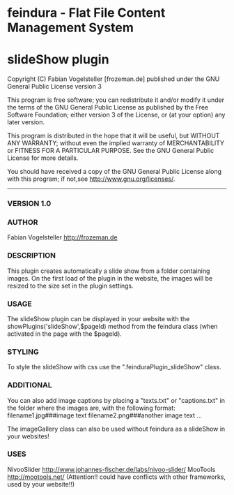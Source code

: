 feindura - Flat File Content Management System
==============================================
slideShow plugin
==============================================
Copyright (C) Fabian Vogelsteller [frozeman.de]
published under the GNU General Public License version 3

This program is free software;
you can redistribute it and/or modify it under the terms of the GNU General Public License as published by
the Free Software Foundation; either version 3 of the License, or (at your option) any later version.

This program is distributed in the hope that it will be useful, but WITHOUT ANY WARRANTY;
without even the implied warranty of MERCHANTABILITY or FITNESS FOR A PARTICULAR PURPOSE.
See the GNU General Public License for more details.

You should have received a copy of the GNU General Public License along with this program;
if not,see <http://www.gnu.org/licenses/>.
_____________________________________________

### VERSION 1.0

### AUTHOR
Fabian Vogelsteller <http://frozeman.de>


### DESCRIPTION
This plugin creates automatically a slide show from a folder containing images. On the first load of the plugin in the website,
the images will be resized to the size set in the plugin settings.

### USAGE
The slideShow plugin can be displayed in your website with the showPlugins('slideShow',$pageId) method from the feindura class (when activated in the page with the $pageId).

### STYLING
To style the slideShow with css use the ".feinduraPlugin_slideShow" class.

### ADDITIONAL
You can also add image captions by placing a "texts.txt" or "captions.txt" in the folder where the images are, with the following format:
filename1.jpg###image text
filename2.png###another image text
...

The imageGallery class can also be used without feindura as a slideShow in your websites!


### USES
NivooSlider http://www.johannes-fischer.de/labs/nivoo-slider/
MooTools http://mootools.net/ (Attention!! could have conflicts with other frameworks, used by your website!!)